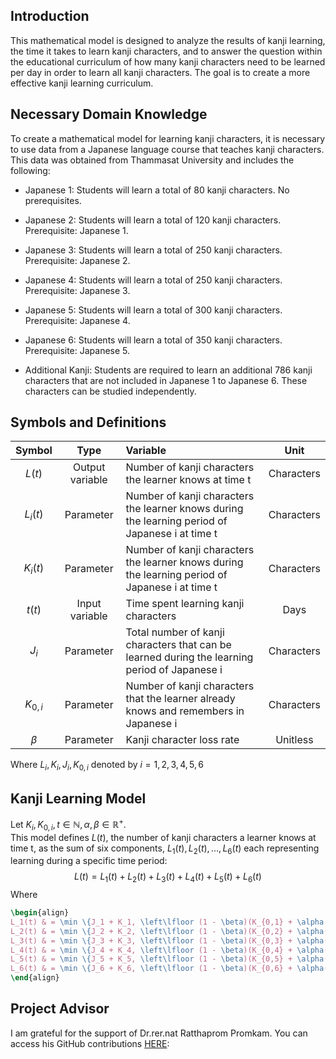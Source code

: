 ## Introduction
This mathematical model is designed to analyze the results of kanji learning, the time it takes to learn kanji characters, and to answer the question within the educational curriculum of how many kanji characters need to be learned per day in order to learn all kanji characters. The goal is to create a more effective kanji learning curriculum.

## Necessary Domain Knowledge
To create a mathematical model for learning kanji characters, it is necessary to use data from a Japanese language course that teaches kanji characters. This data was obtained from Thammasat University and includes the following:
* Japanese 1: Students will learn a total of 80 kanji characters. No prerequisites.

* Japanese 2: Students will learn a total of 120 kanji characters. Prerequisite: Japanese 1.

* Japanese 3: Students will learn a total of 250 kanji characters. Prerequisite: Japanese 2.

* Japanese 4: Students will learn a total of 250 kanji characters. Prerequisite: Japanese 3.

* Japanese 5: Students will learn a total of 300 kanji characters. Prerequisite: Japanese 4.

* Japanese 6: Students will learn a total of 350 kanji characters. Prerequisite: Japanese 5.

* Additional Kanji: Students are required to learn an additional 786 kanji characters that are not included in Japanese 1 to Japanese 6. These characters can be studied independently.

## Symbols and Definitions
Symbol | Type | Variable | Unit
| :---: | :---: | :--- | :---:
$L(t)$  | Output variable | Number of kanji characters the learner knows at time t | Characters
$L_i(t)$  | Parameter | Number of kanji characters the learner knows during the learning period of Japanese i at time t | Characters
$K_i(t)$  | Parameter | Number of kanji characters the learner knows during the learning period of Japanese i at time t | Characters
$t(t)$  | Input variable | Time spent learning kanji characters | Days
$J_i$  | Parameter | Total number of kanji characters that can be learned during the learning period of Japanese i | Characters
$K_{0,i}$  | Parameter | Number of kanji characters that the learner already knows and remembers in Japanese i | Characters
$β$  | Parameter | Kanji character loss rate | Unitless

Where $L_i, K_i, J_i, K_{0,i}$ denoted by $i = 1,2,3,4,5,6$

## Kanji Learning Model
Let $K_i , K_{0,i} , t \in \mathbb{N} , \alpha , \beta \in \mathbb{R}^+$. <br>
This model defines $L(t)$, the number of kanji characters a learner knows at time t, as the sum of six components, $L_1(t),L_2(t),...,L_6(t)$ each representing learning during a specific time period:
$$L(t) = L_1(t) + L_2(t) + L_3(t) + L_4(t) + L_5(t) + L_6(t)$$
Where
```latex
\begin{align}
L_1(t) & = \min \{J_1 + K_1, \left\lfloor (1 - \beta)(K_{0,1} + \alpha t) \right\rfloor\} ; ; t \in (0,120] \\
L_2(t) & = \min \{J_2 + K_2, \left\lfloor (1 - \beta)(K_{0,2} + \alpha(t - 120)) \right\rfloor\} ; ; t \in (120,240] \\
L_3(t) & = \min \{J_3 + K_3, \left\lfloor (1 - \beta)(K_{0,3} + \alpha(t - 240)) \right\rfloor\} ; ; t \in (240,360] \\
L_4(t) & = \min \{J_4 + K_4, \left\lfloor (1 - \beta)(K_{0,4} + \alpha(t - 360)) \right\rfloor\} ; ; t \in (360,480] \\
L_5(t) & = \min \{J_5 + K_5, \left\lfloor (1 - \beta)(K_{0,5} + \alpha(t - 480)) \right\rfloor\} ; ; t \in (480,600] \\
L_6(t) & = \min \{J_6 + K_6, \left\lfloor (1 - \beta)(K_{0,6} + \alpha(t - 600)) \right\rfloor\} ; ; t \in (600,720]
\end{align}
```

## Project Advisor
I am grateful for the support of Dr.rer.nat Ratthaprom Promkam. You can access his GitHub contributions [HERE](https://github.com/epsilonxe):
